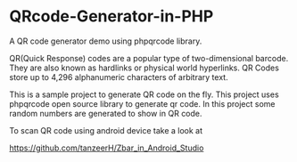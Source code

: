 # QRcode-Generator-in-PHP
A QR code generator demo using phpqrcode library.

QR(Quick Response) codes are a popular type of two-dimensional barcode. They are also known as hardlinks or
physical world hyperlinks. QR Codes store up to 4,296 alphanumeric characters of arbitrary text. 

This is a sample project to generate QR code on the fly. 
This project uses phpqrcode open source library to generate qr code.
In this project some random numbers are generated to show in QR code.

To scan QR code using android device take a look at 

https://github.com/tanzeerH/Zbar_in_Android_Studio
